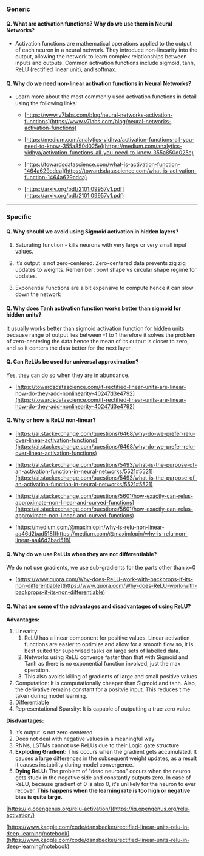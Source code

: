 ### Generic

#### Q. What are activation functions? Why do we use them in Neural Networks?

- Activation functions are mathematical operations applied to the output of each neuron in a neural network. They introduce non-linearity into the output, allowing the network to learn complex relationships between inputs and outputs. Common activation functions include sigmoid, tanh, ReLU (rectified linear unit), and softmax.

#### Q. Why do we need non-linear activation functions in Neural Networks?
- Learn more about the most commonly used activation functions in detail using the following links:

    - [https://www.v7labs.com/blog/neural-networks-activation-functions](https://www.v7labs.com/blog/neural-networks-activation-functions) 

    - [https://medium.com/analytics-vidhya/activation-functions-all-you-need-to-know-355a850d025e](https://medium.com/analytics-vidhya/activation-functions-all-you-need-to-know-355a850d025e)

    - [https://towardsdatascience.com/what-is-activation-function-1464a629cdca](https://towardsdatascience.com/what-is-activation-function-1464a629cdca)

    - [https://arxiv.org/pdf/2101.09957v1.pdf](https://arxiv.org/pdf/2101.09957v1.pdf)


___


### Specific

#### Q. Why should we avoid using Sigmoid activation in hidden layers?

1. Saturating function - kills neurons with very large or very small input values.

2. It’s output is not zero-centered. Zero-centered data prevents zig zig updates to weights.
    Remember: bowl shape vs circular shape regime for updates.

3. Exponential functions are a bit expensive to compute hence it can slow down the network

#### Q. Why does Tanh activation function works better than sigmoid for hidden units?

It usually works better than sigmoid activation function for hidden units because range of output lies between -1 to 1 therefore it solves the problem of zero-centering the data hence the mean of its output is closer to zero, and so it centers the data better for the next layer.
     
#### Q. Can ReLUs be used for universal approximation?
Yes, they can do so when they are in abundance.

* [https://towardsdatascience.com/if-rectified-linear-units-are-linear-how-do-they-add-nonlinearity-40247d3e4792](https://towardsdatascience.com/if-rectified-linear-units-are-linear-how-do-they-add-nonlinearity-40247d3e4792)

#### Q. Why or how is ReLU non-linear?
*   [https://ai.stackexchange.com/questions/6468/why-do-we-prefer-relu-over-linear-activation-functions](https://ai.stackexchange.com/questions/6468/why-do-we-prefer-relu-over-linear-activation-functions)
    
*   [https://ai.stackexchange.com/questions/5493/what-is-the-purpose-of-an-activation-function-in-neural-networks/5521#5521](https://ai.stackexchange.com/questions/5493/what-is-the-purpose-of-an-activation-function-in-neural-networks/5521#5521)
    
*   [https://ai.stackexchange.com/questions/5601/how-exactly-can-relus-approximate-non-linear-and-curved-functions](https://ai.stackexchange.com/questions/5601/how-exactly-can-relus-approximate-non-linear-and-curved-functions)
    
*   [https://medium.com/@maximlopin/why-is-relu-non-linear-aa46d2bad518](https://medium.com/@maximlopin/why-is-relu-non-linear-aa46d2bad518)


#### Q. Why do we use ReLUs when they are not differentiable?
We do not use gradients, we use sub-gradients for the parts other than x=0

*   [https://www.quora.com/Why-does-ReLU-work-with-backprops-if-its-non-differentiable](https://www.quora.com/Why-does-ReLU-work-with-backprops-if-its-non-differentiable)


#### Q. What are some of the advantages and disadvantages of using ReLU?

**Advantages:**

1. Linearity: 
    1. ReLU has a linear component for positive values. Linear activation functions are easier to optimize and allow for a smooth flow so, it is best suited for supervised tasks on large sets of labelled data. 
    2. Networks using ReLU converge faster than that with Sigmoid and Tanh as there is no exponential function involved, just the max operation.
    3. This also avoids killing of gradients of large and small positive values
2. Computation: It is computationally cheaper than Sigmoid and tanh. Also, the derivative remains constant for a positvie input. This reduces time taken during model learning.
3. Differentiable
4. Representational Sparsity: It is capable of outputting a true zero value.


**Disdvantages:**

1. It’s output is not zero-centered
2. Does not deal with negative values in a meaningful way
3. RNNs, LSTMs cannot use ReLUs due to their Logic gate structure
4. **Exploding Gradient:** This occurs when the gradient gets accumulated. It causes a large differences in the subsequent weight updates, as a result it causes instability during model convergence.
5. **Dying ReLU:** The problem of "dead neurons" occurs when the neuron gets stuck in the negative side and constantly outputs zero. In case of ReLU, because gradient of 0 is also 0, it's unlikely for the neuron to ever recover. **This happens when the learning rate is too high or negative bias is quite large.**

[https://iq.opengenus.org/relu-activation/](https://iq.opengenus.org/relu-activation/)


[https://www.kaggle.com/code/dansbecker/rectified-linear-units-relu-in-deep-learning/notebook](https://www.kaggle.com/code/dansbecker/rectified-linear-units-relu-in-deep-learning/notebook)


